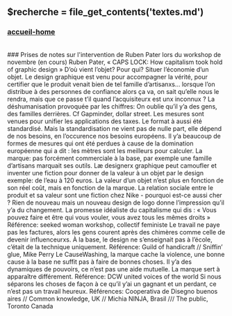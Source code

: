 ## &#36;recherche &#61; file&#95;get&#95;contents&#40;&#39;textes.md&#39;&#41;

### <div id="accueil"><a href="../index.php">accueil-home</a></div>

<br>
### Prises de notes sur l'intervention de Ruben Pater lors du workshop de novembre
<span class="en-cours">(en cours)</span>
Ruben Pater, « CAPS LOCK: How capitalism took hold of graphic design »
D’où vient l’objet? Pour qui? Situer l’économie d’un objet. Le design graphique est venu pour accompagner la vérité, pour certifier que le produit venait bien de tel famille d’artisanxs… lorsque l’on distribue à des personnes de confiance alors ça va,  on sait qu’elle nous le rendra, mais que ce passe t’il quand l’acquisiteurx est unx inconnux ?
La déshumanisation provoquée par les chiffres: On oublie qu’il y’a des gens, des familles derrières. Cf Gapminder, dollar street.
Les mesures sont venues pour unifier les applications des taxes. Le format à aussi été standardisé. Mais la standardisation ne vient pas de nulle part, elle dépend de nos besoins, en l’occurence nos besoins européens. Il y’a beaucoup de formes de mesures qui ont été perdues à cause de la domination européenne qui a dit : les mètres sont les meilleurs pour calculer.
La marque: pas forcément commerciale à la base, par exemple une famille d’artisans marquait ses outils. Læ designerx graphique peut camoufler et inventer une fiction pour donner de la valeur à un objet par le design exemple: de l’eau à 120 euros. La valeur d’un objet n’est plus en fonction de son réel coût, mais en fonction de la marque. La relation sociale entre le produit et sa valeur sont une fiction chez Nike - pourquoi est-ce aussi cher ?
Rien de nouveau mais un nouveau design de logo donne l’impression qu’il y’a du changement.
La promesse idéaliste du capitalisme qui dis : « Vous pouvez faire et être qui vous vouler, vous avez tous les mêmes droits »
Référence: seeked woman workshop, collectif feministe
Le travail ne paye pas les factures, alors les gens courent après des chimères comme celle de devenir influenceurxs.
À la base, le design ne s’enseignait pas à l’école, c’était de la technique uniquement.
Référence: Guild of handicraft // Sniffin’ glue, Mike Perry
Le CauseWashing, la marque cache la violence, une bonne cause à la base ne suffit pas à faire de bonnes choses.
Il y’a des dynamiques de pouvoirs, ce n’est pas une aide mutuelle.
La marque sert à apparaître différement.
Référence: DCW united voices of the world
Si nous séparons les choses de façon à ce qu’il y’ai un gagnant et un perdant, ce n’est pas un travail heureux.
Références: Cooperativa de Disegno buenos aires // Common knowledge, UK // Michia NINJA, Brasil /// The public, Toronto Canada
